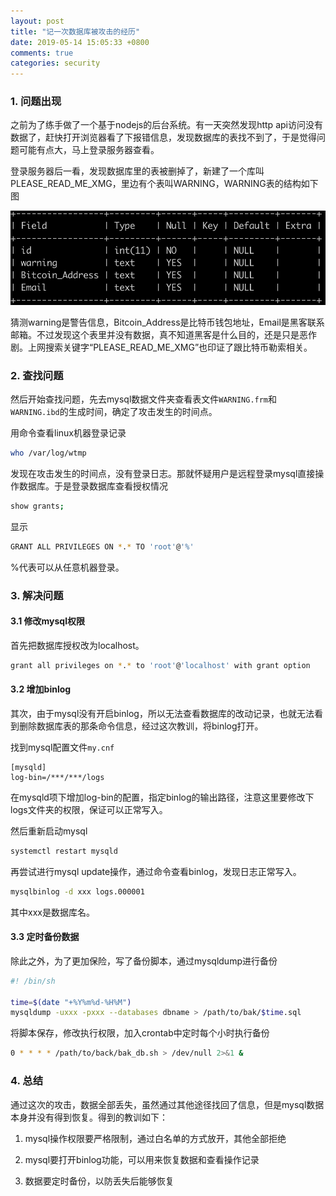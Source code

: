 ```yaml
---
layout: post
title: "记一次数据库被攻击的经历"
date: 2019-05-14 15:05:33 +0800
comments: true
categories: security
---
```


### 1. 问题出现

之前为了练手做了一个基于nodejs的后台系统。有一天突然发现http api访问没有数据了，赶快打开浏览器看了下报错信息，发现数据库的表找不到了，于是觉得问题可能有点大，马上登录服务器查看。
<!--more-->
登录服务器后一看，发现数据库里的表被删掉了，新建了一个库叫PLEASE_READ_ME_XMG，里边有个表叫WARNING，WARNING表的结构如下图

![](https://raw.githubusercontent.com/joshuaton/img/master/20190514154008.png)

猜测warning是警告信息，Bitcoin_Address是比特币钱包地址，Email是黑客联系邮箱。不过发现这个表里并没有数据，真不知道黑客是什么目的，还是只是恶作剧。上网搜索关键字“PLEASE_READ_ME_XMG”也印证了跟比特币勒索相关。

### 2. 查找问题

然后开始查找问题，先去mysql数据文件夹查看表文件`WARNING.frm`和`WARNING.ibd`的生成时间，确定了攻击发生的时间点。

用命令查看linux机器登录记录

```bash
who /var/log/wtmp
```

发现在攻击发生的时间点，没有登录日志。那就怀疑用户是远程登录mysql直接操作数据库。于是登录数据库查看授权情况

```bash
show grants;
```

显示

```bash
GRANT ALL PRIVILEGES ON *.* TO 'root'@'%'
```

%代表可以从任意机器登录。

### 3. 解决问题

#### 3.1 修改mysql权限

首先把数据库授权改为localhost。

```bash
grant all privileges on *.* to 'root'@'localhost' with grant option
```

#### 3.2 增加binlog

其次，由于mysql没有开启binlog，所以无法查看数据库的改动记录，也就无法看到删除数据库表的那条命令信息，经过这次教训，将binlog打开。

找到mysql配置文件`my.cnf`

```
[mysqld]
log-bin=/***/***/logs
```

在mysqld项下增加log-bin的配置，指定binlog的输出路径，注意这里要修改下logs文件夹的权限，保证可以正常写入。

然后重新启动mysql

```bash
systemctl restart mysqld
```

再尝试进行mysql update操作，通过命令查看binlog，发现日志正常写入。

```bash
mysqlbinlog -d xxx logs.000001
```

其中xxx是数据库名。

#### 3.3 定时备份数据

除此之外，为了更加保险，写了备份脚本，通过mysqldump进行备份

```bash
#! /bin/sh

time=$(date "+%Y%m%d-%H%M")
mysqldump -uxxx -pxxx --databases dbname > /path/to/bak/$time.sql
```

 将脚本保存，修改执行权限，加入crontab中定时每个小时执行备份

```bash
0 * * * * /path/to/back/bak_db.sh > /dev/null 2>&1 &
```

### 4. 总结

通过这次的攻击，数据全部丢失，虽然通过其他途径找回了信息，但是mysql数据本身并没有得到恢复。得到的教训如下：

1. mysql操作权限要严格限制，通过白名单的方式放开，其他全部拒绝

2. mysql要打开binlog功能，可以用来恢复数据和查看操作记录

3. 数据要定时备份，以防丢失后能够恢复
